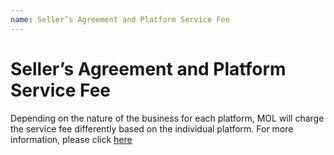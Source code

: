 ```yaml
---
name: Seller’s Agreement and Platform Service Fee
---
```


# Seller’s Agreement and Platform Service Fee

Depending on the nature of the business for each platform, MOL will charge the service fee differently based on the individual platform. For more information, please click [here](http://emarineonline.com)

